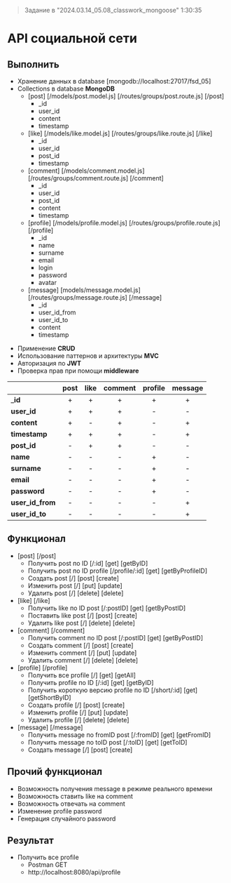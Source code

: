 > Задание в "2024.03.14_05.08_classwork_mongoose" 1:30:35

# API социальной сети

## Выполнить

+ Хранение данных в database [mongodb://localhost:27017/fsd_05]
+ Collections в database **MongoDB**
	* [post]
						[/models/post.model.js]
						[/routes/groups/post.route.js]
						[/post]
		- _id
		+ user_id
		+ content
		+ timestamp
	* [like]
						[/models/like.model.js]
						[/routes/groups/like.route.js]
						[/like]
		- _id
		+ user_id
		+ post_id
		+ timestamp
	* [comment]
						[/models/comment.model.js]
						[/routes/groups/comment.route.js]
						[/comment]
		- _id
		+ user_id
		+ post_id
		+ content
		+ timestamp
	* [profile]
						[/models/profile.model.js]
						[/routes/groups/profile.route.js]
						[/profile]
		- _id
		+ name
		+ surname
		+ email
		+ login
		+ password
		+ avatar
	* [message]
						[models/message.model.js]
						[/routes/groups/message.route.js]
						[/message]
		- _id
		+ user_id_from
		+ user_id_to
		+ content
		+ timestamp
- Применение **CRUD**
- Использование паттернов и архитектуры **MVC**
- Авторизация по **JWT**
- Проверка прав при помощи **middleware**

|                |post|like|comment|profile|message|
|:---------------|:--:|:--:|:-----:|:-----:|:-----:|
|_**id**         |+   |+   |+      |+      |+      |
|**user_id**     |+   |+   |+      |-      |-      |
|**content**     |+   |-   |+      |-      |+      |
|**timestamp**   |+   |+   |+      |-      |+      |
|**post_id**     |-   |+   |+      |-      |-      |
|**name**        |-   |-   |-      |+      |-      |
|**surname**     |-   |-   |-      |+      |-      |
|**email**       |-   |-   |-      |+      |-      |
|**password**    |-   |-   |-      |+      |-      |
|**user_id_from**|-   |-   |-      |-      |+      |
|**user_id_to**  |-   |-   |-      |-      |+      |

## Функционал

- [post]
					[/post]
	* Получить post по ID
					[/:id]					[get]			[getByID]
	* Получить post по ID profile
					[/profile/:id]	[get]			[getByProfileID]
	* Создать post
					[/]							[post]		[create]
	* Изменить post
					[/]							[put]			[update]
	* Удалить post
					[/]							[delete]	[delete]
- [like]
					[/like]
	*  Получить like по ID post
					[/:postID]			[get]			[getByPostID]
	*  Поставить like post
					[/]							[post]		[create]
	*  Удалить like post
					[/]							[delete]	[delete]
- [comment]
					[/comment]
	* Получить comment по ID post
					[/:postID]			[get]			[getByPostID]
	* Создать comment
					[/]							[post]		[create]
	* Изменить comment
					[/]							[put]			[update]
	* Удалить comment
					[/]							[delete]	[delete]
- [profile]
					[/profile]
	* Получить все profile
					[/]							[get]			[getAll]
	* Получить profile по ID
					[/:id]					[get]			[getByID]
	* Получить короткую версию profile по ID
					[/short/:id]		[get]			[getShortByID]
	* Создать profile
					[/]							[post]		[create]
	* Изменить profile
					[/]							[put]			[update]
	* Удалить profile
					[/]							[delete]	[delete]
- [message]
					[/message]
	* Получить message по fromID post
					[/:fromID]			[get]		[getFromID]
	* Получить message по toID post
					[/:toID]				[get]		[getToID]
	* Создать message
					[/]							[post]		[create]
	
## Прочий функционал

- Возможность получения message в режиме реального времени
- Возможность ставить like на comment
- Возможность отвечать на comment
- Изменение profile password
- Генерация случайного password

## Результат

+ Получить все profile
	- Postman GET
	- http://localhost:8080/api/profile
